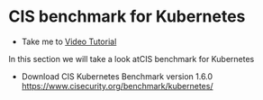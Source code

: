 # CIS benchmark for Kubernetes
- Take me to [Video Tutorial](https://kodekloud.com/courses/1378608/lectures/31703366)

In this section we will take a look atCIS benchmark for Kubernetes

  - Download CIS Kubernetes Benchmark version 1.6.0 https://www.cisecurity.org/benchmark/kubernetes/
